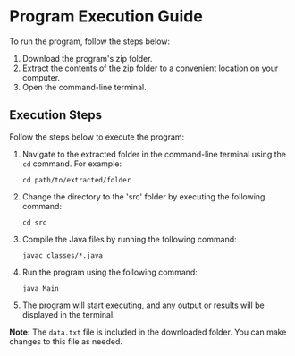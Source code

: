 # Program Execution Guide

To run the program, follow the steps below:

1. Download the program's zip folder.
2. Extract the contents of the zip folder to a convenient location on your computer.
3. Open the command-line terminal.

## Execution Steps

Follow the steps below to execute the program:

1. Navigate to the extracted folder in the command-line terminal using the `cd` command. For example:
    ```
    cd path/to/extracted/folder
    ```

2. Change the directory to the 'src' folder by executing the following command:
    ```
    cd src
    ```

3. Compile the Java files by running the following command:
    ```
    javac classes/*.java
    ```

4. Run the program using the following command:
    ```
    java Main
    ```

5. The program will start executing, and any output or results will be displayed in the terminal.

**Note:** The `data.txt` file is included in the downloaded folder. You can make changes to this file as needed. 
